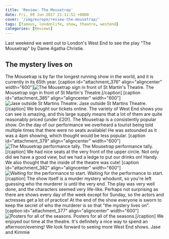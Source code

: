 ```yaml
---
title: 'Review: The Mousetrap'
date: Fri, 09 Jun 2017 21:11:52 +0000
cover: '/img/europe/review-the-mousetrap/'
tags: [famous, londonlife, show, theatre, westend]
categories: [Reviews]
---
```


Last weekend we went out to London's West End to see the play "The Mousetrap" by Dame Agatha Christie.

The mystery lives on
--------------------

The Mousetrap is by far the longest running show in the world, and it is currently in its 65th year. \[caption id="attachment_376" align="aligncenter" width="600"\]![The Mousetrap sign in front of St Martin's Theatre.](http://coupleofkiwis.com/wp-content/uploads/2017/06/mousetrap-sign-300x169.jpg) The Mousetrap sign in front of St Martin's Theatre.\[/caption\] \[caption id="attachment_385" align="aligncenter" width="600"\]![Jase outside St Martins Theatre.](http://coupleofkiwis.com/wp-content/uploads/2017/06/Jase-mousetrap-600x338.jpg) Jase outside St Martins Theatre.\[/caption\] We bought our tickets online. The variety of West End shows you can see is amazing, and this large supply means that a lot of them are quite reasonably priced (under £20!). The Mousetrap is a consistently popular show. On the day of our performance we overheard a tourist being told multiple times that there were no seats available! He was astounded as it was a 4pm showing, which thought would be less popular. \[caption id="attachment_379" align="aligncenter" width="600"\]![The Mousetrap performance tally.](http://coupleofkiwis.com/wp-content/uploads/2017/06/mousetrap-performance-300x169.jpg) The Mousetrap performance tally.\[/caption\] We had nice seats at the very front of the upper circle. Not only did we have a good view, but we had a ledge to put our drinks on! Handy. We also thought that the inside of the theatre was cute! \[caption id="attachment_382" align="aligncenter" width="600"\]![Waiting for the performance to start.](http://coupleofkiwis.com/wp-content/uploads/2017/06/St-Martins-Theatre-600x338.jpg) Waiting for the performance to start.\[/caption\] The show itself is a murder mystery whodunit, so you're left guessing who the murderer is until the very end. The play was very well done, and the characters seemed very life-like. Perhaps not surprising as there are shows every day of the week except for Sunday, so the actors and actresses get a lot of practice! At the end of the show everyone is sworn to keep the secret of who the murderer is so that "the mystery lives on". \[caption id="attachment_377" align="aligncenter" width="600"\]![Posters for all of the seasons.](http://coupleofkiwis.com/wp-content/uploads/2017/06/mousetrap-awards-300x169.jpg) Posters for all of the seasons.\[/caption\] We enjoyed our time at the theatre. It's definitely a nice way to spend an afternoon/evening! We look forward to seeing more West End shows. Jase and Kimmie